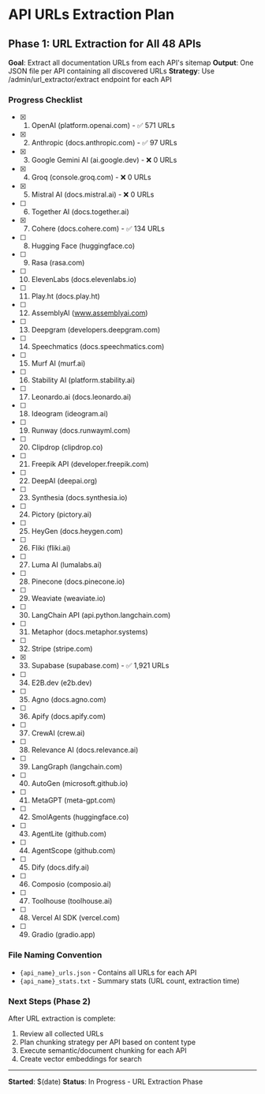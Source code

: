 # API URLs Extraction Plan

## Phase 1: URL Extraction for All 48 APIs

**Goal**: Extract all documentation URLs from each API's sitemap
**Output**: One JSON file per API containing all discovered URLs
**Strategy**: Use /admin/url_extractor/extract endpoint for each API

### Progress Checklist

- [x] 01. OpenAI (platform.openai.com) - ✅ 571 URLs
- [x] 02. Anthropic (docs.anthropic.com) - ✅ 97 URLs  
- [x] 03. Google Gemini AI (ai.google.dev) - ❌ 0 URLs 
- [x] 04. Groq (console.groq.com) - ❌ 0 URLs
- [x] 05. Mistral AI (docs.mistral.ai) - ❌ 0 URLs
- [ ] 06. Together AI (docs.together.ai)
- [x] 07. Cohere (docs.cohere.com) - ✅ 134 URLs
- [ ] 08. Hugging Face (huggingface.co)
- [ ] 09. Rasa (rasa.com)
- [ ] 10. ElevenLabs (docs.elevenlabs.io)
- [ ] 11. Play.ht (docs.play.ht)
- [ ] 12. AssemblyAI (www.assemblyai.com)
- [ ] 13. Deepgram (developers.deepgram.com)
- [ ] 14. Speechmatics (docs.speechmatics.com)
- [ ] 15. Murf AI (murf.ai)
- [ ] 16. Stability AI (platform.stability.ai)
- [ ] 17. Leonardo.ai (docs.leonardo.ai)
- [ ] 18. Ideogram (ideogram.ai)
- [ ] 19. Runway (docs.runwayml.com)
- [ ] 20. Clipdrop (clipdrop.co)
- [ ] 21. Freepik API (developer.freepik.com)
- [ ] 22. DeepAI (deepai.org)
- [ ] 23. Synthesia (docs.synthesia.io)
- [ ] 24. Pictory (pictory.ai)
- [ ] 25. HeyGen (docs.heygen.com)
- [ ] 26. Fliki (fliki.ai)
- [ ] 27. Luma AI (lumalabs.ai)
- [ ] 28. Pinecone (docs.pinecone.io)
- [ ] 29. Weaviate (weaviate.io)
- [ ] 30. LangChain API (api.python.langchain.com)
- [ ] 31. Metaphor (docs.metaphor.systems)
- [ ] 32. Stripe (stripe.com)
- [x] 33. Supabase (supabase.com) - ✅ 1,921 URLs
- [ ] 34. E2B.dev (e2b.dev)
- [ ] 35. Agno (docs.agno.com)
- [ ] 36. Apify (docs.apify.com)
- [ ] 37. CrewAI (crew.ai)
- [ ] 38. Relevance AI (docs.relevance.ai)
- [ ] 39. LangGraph (langchain.com)
- [ ] 40. AutoGen (microsoft.github.io)
- [ ] 41. MetaGPT (meta-gpt.com)
- [ ] 42. SmolAgents (huggingface.co)
- [ ] 43. AgentLite (github.com)
- [ ] 44. AgentScope (github.com)
- [ ] 45. Dify (docs.dify.ai)
- [ ] 46. Composio (composio.ai)
- [ ] 47. Toolhouse (toolhouse.ai)
- [ ] 48. Vercel AI SDK (vercel.com)
- [ ] 49. Gradio (gradio.app)

### File Naming Convention
- `{api_name}_urls.json` - Contains all URLs for each API
- `{api_name}_stats.txt` - Summary stats (URL count, extraction time)

### Next Steps (Phase 2)
After URL extraction is complete:
1. Review all collected URLs
2. Plan chunking strategy per API based on content type
3. Execute semantic/document chunking for each API
4. Create vector embeddings for search

---
**Started**: $(date)
**Status**: In Progress - URL Extraction Phase